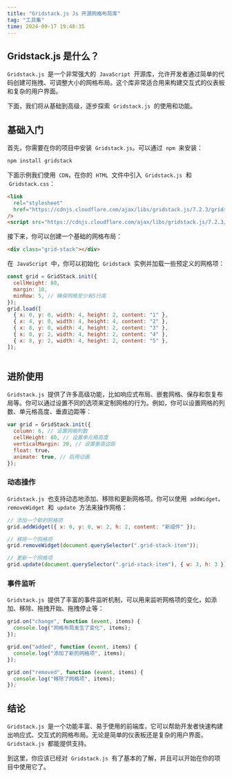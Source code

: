 ```yaml
---
title: "Gridstack.js Js 开源网格布局库"
tag: "工具集"
time: 2024-09-17 19:48:35
---
```


## Gridstack.js 是什么？

`Gridstack.js`  是一个非常强大的  `JavaScript`  开源库，允许开发者通过简单的代码创建可拖拽、可调整大小的网格布局。这个库非常适合用来构建交互式的仪表板和复杂的用户界面。

下面，我们将从基础到高级，逐步探索  `Gridstack.js`  的使用和功能。

## 基础入门

首先，你需要在你的项目中安装  `Gridstack.js`。可以通过  `npm`  来安装：

```sh
npm install gridstack
```

下面示例我们使用  `CDN`，在你的  `HTML`  文件中引入  `Gridstack.js`  和  `Gridstack.css`：

```html
<link
  rel="stylesheet"
  href="https://cdnjs.cloudflare.com/ajax/libs/gridstack.js/7.2.3/gridstack.min.css"
/>
<script src="https://cdnjs.cloudflare.com/ajax/libs/gridstack.js/7.2.3/gridstack-all.js"></script>
```

接下来，你可以创建一个基础的网格布局：

```html
<div class="grid-stack"></div>
```

在  `JavaScript`  中，你可以初始化  `Gridstack`  实例并加载一些预定义的网格项：

```js
const grid = GridStack.init({
  cellHeight: 80,
  margin: 10,
  minRow: 5, // 确保网格至少有5行高
});
grid.load([
  { x: 0, y: 0, width: 4, height: 2, content: "1" },
  { x: 4, y: 0, width: 4, height: 4, content: "2" },
  { x: 8, y: 0, width: 4, height: 2, content: "3" },
  { x: 0, y: 2, width: 4, height: 2, content: "4" },
  { x: 8, y: 2, width: 4, height: 2, content: "5" },
]);
```

<img ssrc="../imgs/76/02.gif" />

## 进阶使用

`Gridstack.js`  提供了许多高级功能，比如响应式布局、嵌套网格、保存和恢复布局等。你可以通过设置不同的选项来定制网格的行为。例如，你可以设置网格的列数、单元格高度、垂直边距等：

```js
var grid = GridStack.init({
  column: 6, // 设置网格列数
  cellHeight: 80, // 设置单元格高度
  verticalMargin: 20, // 设置垂直边距
  float: true，
  animate: true, // 启用动画
});
```

### 动态操作

`Gridstack.js`  也支持动态地添加、移除和更新网格项。你可以使用  `addWidget`、`removeWidget`  和  `update`  方法来操作网格：

```js
// 添加一个新的网格项
grid.addWidget({ x: 0, y: 0, w: 2, h: 2, content: "新组件" });

// 移除一个网格项
grid.removeWidget(document.querySelector(".grid-stack-item"));

// 更新一个网格项
grid.update(document.querySelector(".grid-stack-item"), { w: 3, h: 3 });
```

### 事件监听

`Gridstack.js`  提供了丰富的事件监听机制，可以用来监听网格项的变化，如添加、移除、拖拽开始、拖拽停止等：

```js
grid.on("change", function (event, items) {
  console.log("网格布局发生了变化", items);
});

grid.on("added", function (event, items) {
  console.log("添加了新的网格项", items);
});

grid.on("removed", function (event, items) {
  console.log("移除了网格项", items);
});
```

## 结论

`Gridstack.js`  是一个功能丰富、易于使用的前端库，它可以帮助开发者快速构建出响应式、交互式的网格布局。无论是简单的仪表板还是复杂的用户界面，`Gridstack.js`  都能提供支持。

到这里，你应该已经对  `Gridstack.js`  有了基本的了解，并且可以开始在你的项目中使用它了。
